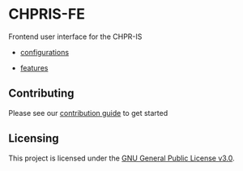 # CHPRIS-FE

Frontend user interface for the CHPR-IS

* [configurations](docs/configurations.md)

* [features](docs/features.md)

## Contributing

Please see our [contribution guide](docs/contributing.md) to get started

## Licensing

This project is licensed under the [GNU General Public License v3.0](LICENSE).
